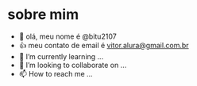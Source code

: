 # sobre mim

- 👋 olá, meu nome é @bitu2107
- :+1: meu contato de email é vitor.alura@gmail.com.br
- 🌱 I’m currently learning ...
- 💞️ I’m looking to collaborate on ...
- 📫 How to reach me ...

<!---
bitu2107/bitu2107 is a ✨ special ✨ repository because its `README.md` (this file) appears on your GitHub profile.
You can click the Preview link to take a look at your changes.
--->
